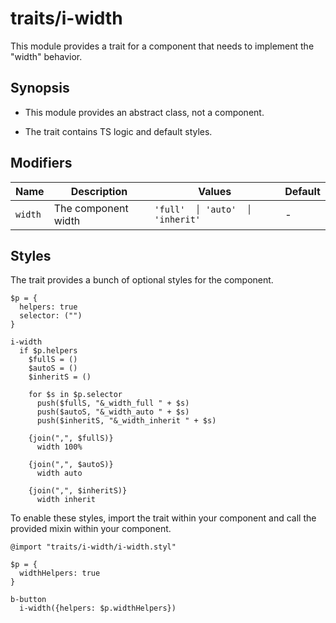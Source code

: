 # traits/i-width

This module provides a trait for a component that needs to implement the "width" behavior.

## Synopsis

* This module provides an abstract class, not a component.

* The trait contains TS logic and default styles.

## Modifiers

| Name    | Description         | Values                          | Default |
|---------|---------------------|---------------------------------|---------|
| `width` | The component width | `'full'  │ 'auto'  │ 'inherit'` | -       |

## Styles

The trait provides a bunch of optional styles for the component.

```stylus
$p = {
  helpers: true
  selector: ("")
}

i-width
  if $p.helpers
    $fullS = ()
    $autoS = ()
    $inheritS = ()

    for $s in $p.selector
      push($fullS, "&_width_full " + $s)
      push($autoS, "&_width_auto " + $s)
      push($inheritS, "&_width_inherit " + $s)

    {join(",", $fullS)}
      width 100%

    {join(",", $autoS)}
      width auto

    {join(",", $inheritS)}
      width inherit
```

To enable these styles, import the trait within your component and call the provided mixin within your component.

```stylus
@import "traits/i-width/i-width.styl"

$p = {
  widthHelpers: true
}

b-button
  i-width({helpers: $p.widthHelpers})
```
